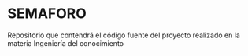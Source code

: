 # SEMAFORO
Repositorio que contendrá el código fuente del proyecto realizado en la materia Ingeniería del conocimiento 
